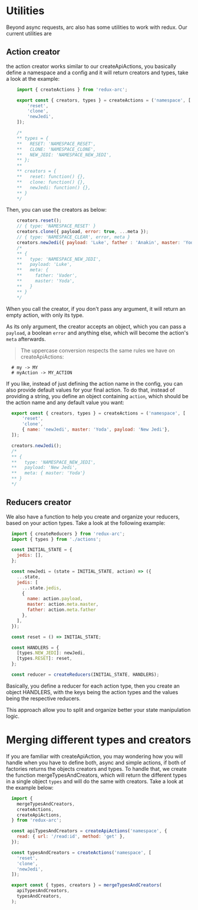 # Utilities

Beyond async requests, arc also has some utilities to work with redux.
Our current utilities are

## Action creator
the action creator works similar to our createApiActions, you basically define a namespace and a config and it will return creators and types, take a look at the example:

```js
    import { createActions } from 'redux-arc';

    export const { creators, types } = createActions = ('namespace', [
        'reset',
        'clone',
        'newJedi',
    ]);

    /*
    ** types = {
    **   RESET: 'NAMESPACE_RESET',
    **   CLONE: 'NAMESPACE_CLONE',
    **   NEW_JEDI: 'NAMESPACE_NEW_JEDI',
    ** };
    **
    ** creators = {
    **   reset: function() {},
    **   clone: function() {},
    **   newJedi: function() {},
    ** }
    */
```

Then, you can use the creators as below:

```js
    creators.reset();
    // { type: 'NAMESPACE_RESET' }
    creators.clone({ payload, error: true, ...meta });
    // { type: 'NAMESPACE_CLEAR', error, meta }
    creators.newJedi({ payload: 'Luke', father : 'Anakin', master: 'Yoda' })
    /*
    ** {
    **   type: 'NAMESPACE_NEW_JEDI',
    **   payload: 'Luke',
    **   meta: {
    **     father: 'Vader',
    **     master: 'Yoda',
    **   }
    ** }
    */
```

When you call the creator, if you don't pass any argument, it will return an empty action, with only its type.

As its only argument, the creator accepts an object, which you can pass a `payload`, a boolean `error` and anything else, which will become the action's `meta` afterwards.

> The uppercase conversion respects the same rules we have on createApiActions:

```
  # my -> MY
  # myAction -> MY_ACTION
```

If you like, instead of just defining the action name in the config, you can also provide default values for your final action. To do that, instead of providing a string, you define an object containing `action`, which should be the action name and any default value you want:

```js
  export const { creators, types } = createActions = ('namespace', [
      'reset',
      'clone',
      { name: 'newJedi', master: 'Yoda', payload: 'New Jedi'},
  ]);

  creators.newJedi();
  /*
  ** {
  **   type: 'NAMESPACE_NEW_JEDI',
  **   payload: 'New Jedi',
  **   meta: { master: 'Yoda'}
  ** }
  */
```


## Reducers creator
We also have a function to help you create and organize your reducers, based on your action types. Take a look at the following example:

```js
  import { createReducers } from 'redux-arc';
  import { types } from './actions';

  const INITIAL_STATE = {
    jedis: [],
  };

  const newJedi = (state = INITIAL_STATE, action) => ({
    ...state,
    jedis: [
      ...state.jedis,
      {
        name: action.payload,
        master: action.meta.master,
        father: action.meta.father
      },
    ],
  });

  const reset = () => INITIAL_STATE;

  const HANDLERS = {
    [types.NEW_JEDI]: newJedi,
    [types.RESET]: reset,
  };

  const reducer = createReducers(INITIAL_STATE, HANDLERS);

```

Basically, you define a reducer for each action type, then you create an object HANDLERS, with the keys being the action types and the values being the respective reducers.

This approach allow you to split and organize better your state manipulation logic.


# Merging different types and creators
If you are familiar with createApiAction, you may wondering how you will handle when you have to define both, async and simple actions, if both of factories returns the objects creators and types.
To handle that, we create the function mergeTypesAndCreators, which will return the different types in a single object `types` and will do the same with creators. Take a look at the example below:

```js
  import {
    mergeTypesAndCreators,
    createActions,
    createApiActions,
  } from 'redux-arc';

  const apiTypesAndCreators = createApiActions('namespace', {
    read: { url: '/read:id', method: 'get' },
  });

  const typesAndCreators = createActions('namespace', [
    'reset',
    'clone',
    'newJedi',
  ]);

  export const { types, creators } = mergeTypesAndCreators(
    apiTypesAndCreators,
    typesAndCreators,
  );
```



